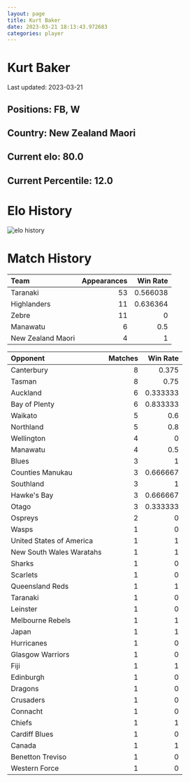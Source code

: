 ```yaml
---  
layout: page  
title: Kurt Baker  
date: 2023-03-21 18:13:43.972683  
categories: player  
---
```

# Kurt Baker


Last updated: 2023-03-21
## Positions: FB, W

## Country: New Zealand Maori

## Current elo: 80.0

## Current Percentile: 12.0

# Elo History


![elo history](history_KurtBaker.png)
# Match History


| Team              |   Appearances |   Win Rate |
|:------------------|--------------:|-----------:|
| Taranaki          |            53 |   0.566038 |
| Highlanders       |            11 |   0.636364 |
| Zebre             |            11 |   0        |
| Manawatu          |             6 |   0.5      |
| New Zealand Maori |             4 |   1        |

| Opponent                 |   Matches |   Win Rate |
|:-------------------------|----------:|-----------:|
| Canterbury               |         8 |   0.375    |
| Tasman                   |         8 |   0.75     |
| Auckland                 |         6 |   0.333333 |
| Bay of Plenty            |         6 |   0.833333 |
| Waikato                  |         5 |   0.6      |
| Northland                |         5 |   0.8      |
| Wellington               |         4 |   0        |
| Manawatu                 |         4 |   0.5      |
| Blues                    |         3 |   1        |
| Counties Manukau         |         3 |   0.666667 |
| Southland                |         3 |   1        |
| Hawke's Bay              |         3 |   0.666667 |
| Otago                    |         3 |   0.333333 |
| Ospreys                  |         2 |   0        |
| Wasps                    |         1 |   0        |
| United States of America |         1 |   1        |
| New South Wales Waratahs |         1 |   1        |
| Sharks                   |         1 |   0        |
| Scarlets                 |         1 |   0        |
| Queensland Reds          |         1 |   1        |
| Taranaki                 |         1 |   0        |
| Leinster                 |         1 |   0        |
| Melbourne Rebels         |         1 |   1        |
| Japan                    |         1 |   1        |
| Hurricanes               |         1 |   0        |
| Glasgow Warriors         |         1 |   0        |
| Fiji                     |         1 |   1        |
| Edinburgh                |         1 |   0        |
| Dragons                  |         1 |   0        |
| Crusaders                |         1 |   0        |
| Connacht                 |         1 |   0        |
| Chiefs                   |         1 |   1        |
| Cardiff Blues            |         1 |   0        |
| Canada                   |         1 |   1        |
| Benetton Treviso         |         1 |   0        |
| Western Force            |         1 |   0        |